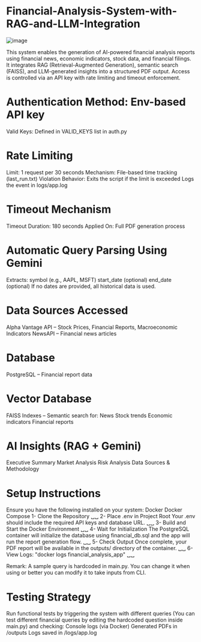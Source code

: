 # Financial-Analysis-System-with-RAG-and-LLM-Integration
![image](https://github.com/user-attachments/assets/1171b06e-c719-4126-b75b-d78466e9f218)

This system enables the generation of AI-powered financial analysis reports using financial news, economic indicators, stock data, and financial filings. It integrates RAG (Retrieval-Augmented Generation), semantic search (FAISS), and LLM-generated insights into a structured PDF output. Access is controlled via an API key with rate limiting and timeout enforcement.

# Authentication Method: Env-based API key
Valid Keys: Defined in VALID_KEYS list in auth.py

# Rate Limiting
Limit: 1 request per 30 seconds
Mechanism: File-based time tracking (last_run.txt)
Violation Behavior:
  Exits the script if the limit is exceeded
  Logs the event in logs/app.log

# Timeout Mechanism
Timeout Duration: 180 seconds
Applied On: Full PDF generation process

# Automatic Query Parsing Using Gemini
Extracts:
  symbol (e.g., AAPL, MSFT)
  start_date (optional)
  end_date (optional)
If no dates are provided, all historical data is used.

# Data Sources Accessed
  Alpha Vantage API – Stock Prices, Financial Reports, Macroeconomic Indicators
  NewsAPI – Financial news articles
  
# Database
  PostgreSQL – Financial report data

# Vector Database
FAISS Indexes – Semantic search for:
  News
  Stock trends
  Economic indicators
  Financial reports

# AI Insights (RAG + Gemini)
Executive Summary
Market Analysis
Risk Analysis
Data Sources & Methodology

# Setup Instructions
Ensure you have the following installed on your system:
  Docker
  Docker Compose
1- Clone the Repository ␣␣
2- Place .env in Project Root Your .env should include the required API keys and database URL. ␣␣
3- Build and Start the Docker Environment ␣␣
4- Wait for Initialization The PostgreSQL container will initialize the database using financial_db.sql and the app will run the report generation flow. ␣␣
5- Check Output Once complete, your PDF report will be available in the outputs/ directory of the container. ␣␣
6- View Logs: "docker logs financial_analysis_app" ␣␣

Remark: A sample query is hardcoded in main.py. You can change it when using or better you can modify it to take inputs from CLI.

# Testing Strategy
Run functional tests by triggering the system with different queries (You can test different financial queries by editing the hardcoded question inside main.py) and checking:
  Console logs (via Docker)
  Generated PDFs in /outputs
  Logs saved in /logs/app.log
